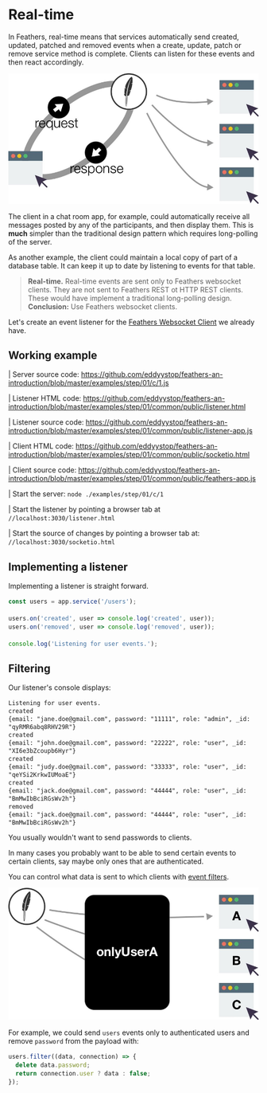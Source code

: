 # Real-time

In Feathers, real-time means that services automatically send
created, updated, patched and removed events when
a create, update, patch or remove service method is complete.
Clients can listen for these events and then react accordingly.

![Feathers Realtime](/img/real-time-events-flow.jpg)

The client in a chat room app, for example,
could automatically receive all messages posted by any of the participants,
and then display them.
This is **much** simpler than the traditional design pattern
which requires long-polling of the server.

As another example, the client could maintain a local copy of
part of a database table.
It can keep it up to date by listening to events for that table.

> **Real-time.** Real-time events are sent only to Feathers websocket clients.
They are not sent to Feathers REST ot HTTP REST clients.
These would have implement a traditional long-polling design.
**Conclusion:** Use Feathers websocket clients.

Let's create an event listener for the [Feathers Websocket Client](./socket-client.md)
we already have.

## Working example

| Server source code: https://github.com/eddyystop/feathers-an-introduction/blob/master/examples/step/01/c/1.js

| Listener HTML code: https://github.com/eddyystop/feathers-an-introduction/blob/master/examples/step/01/common/public/listener.html

| Listener source code: https://github.com/eddyystop/feathers-an-introduction/blob/master/examples/step/01/common/public/listener-app.js

| Client HTML code: https://github.com/eddyystop/feathers-an-introduction/blob/master/examples/step/01/common/public/socketio.html

| Client source code: https://github.com/eddyystop/feathers-an-introduction/blob/master/examples/step/01/common/public/feathers-app.js

| Start the server: `node ./examples/step/01/c/1`

| Start the listener by pointing a browser tab at `//localhost:3030/listener.html`

| Start the source of changes by pointing a browser tab at: `//localhost:3030/socketio.html`

## Implementing a listener

Implementing a listener is straight forward.

```javascript
const users = app.service('/users');

users.on('created', user => console.log('created', user));
users.on('removed', user => console.log('removed', user));

console.log('Listening for user events.');
```

## Filtering

Our listener's console displays:

```text
Listening for user events.
created
{email: "jane.doe@gmail.com", password: "11111", role: "admin", _id: "qyRMR6abq8RHV29R"}
created
{email: "john.doe@gmail.com", password: "22222", role: "user", _id: "XI6e3bZcoupb6Hyr"}
created
{email: "judy.doe@gmail.com", password: "33333", role: "user", _id: "qeYSi2KrkwIUMoaE"}
created
{email: "jack.doe@gmail.com", password: "44444", role: "user", _id: "BmMwIbBciRGsWv2h"}
removed
{email: "jack.doe@gmail.com", password: "44444", role: "user", _id: "BmMwIbBciRGsWv2h"}
```

You usually wouldn't want to send passwords to clients.

In many cases you probably want to be able to send certain events to certain clients,
say maybe only ones that are authenticated.

You can control what data is sent to which clients with
[event filters](https://docs.feathersjs.com/real-time/filtering.html).

![Feathers Realtime](/img/event-filter-diagram.jpg)

For example, we could send `users` events only to authenticated users
and remove `password` from the payload with:
```javascript
users.filter((data, connection) => {
  delete data.password;
  return connection.user ? data : false;
});
```
